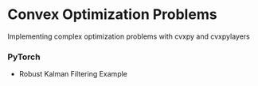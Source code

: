 # Convex Optimization Problems 

Implementing complex optimization problems with cvxpy and cvxpylayers


### PyTorch

- Robust Kalman Filtering Example
